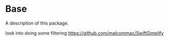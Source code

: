 # Base

A description of this package.


look into doing some filtering
https://github.com/malcommac/SwiftSimplify

